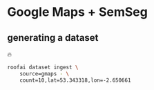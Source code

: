# Google Maps + SemSeg

## generating a dataset

🔥

```bash
roofai dataset ingest \
	source=gmaps - \
	count=10,lat=53.343318,lon=-2.650661
```
